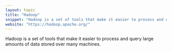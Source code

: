 ```yaml
---
layout: topic
title: "Hadoop"
snippet: "Hadoop is a set of tools that make it easier to process and query large amounts of data stored over many machines."
website: "https://hadoop.apache.org/"
---
```


Hadoop is a set of tools that make it easier to process and query large amounts of data stored over many machines.

